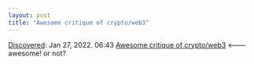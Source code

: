 ```yaml
---
layout: post
title: "Awesome critique of crypto/web3"
---
```

[Discovered](http://rolandtanglao.com/2020/07/29/p1-blogthis-checkvist-list-links-to-blog/): Jan 27, 2022. 06:43 [Awesome critique of crypto/web3](https://github.com/rufuspollock/awesome-crypto-critique) <--- awesome! or not?
